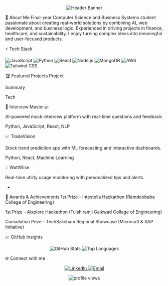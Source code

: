 <!-- Banner -->

<p align="center">
<img src="https://capsule-render.vercel.app/api?type=waving&height=270&color=0:dc2626,50:7c3aed,100:161b22&text=Hey%20there,%20I'm%20Rishikesh%20Koli&fontAlign=50&fontAlignY=38&fontColor=FFFFFF&desc=Software%20Engineer%20%26%20AI%20Enthusiast&descAlign=50&descAlignY=60" alt="Header Banner"/>
</p>

🚀 About Me
Final-year Computer Science and Business Systems student passionate about creating real-world solutions by combining AI, web development, and business logic. Experienced in driving projects in finance, healthcare, and sustainability. I enjoy turning complex ideas into meaningful and user-focused products.

⚡ Tech Stack
<p align="left">
<img src="https://img.shields.io/badge/JavaScript-F7DF1E?style=for-the-badge&logo=javascript&logoColor=black" alt="JavaScript">
<img src="https://img.shields.io/badge/Python-3776AB?style=for-the-badge&logo=python&logoColor=white" alt="Python">
<img src="https://img.shields.io/badge/React-20232A?style=for-the-badge&logo=react&logoColor=61DAFB" alt="React">
<img src="https://img.shields.io/badge/Node.js-339933?style=for-the-badge&logo=nodedotjs&logoColor=white" alt="Node.js">
<img src="https://img.shields.io/badge/MongoDB-47A248?style=for-the-badge&logo=mongodb&logoColor=white" alt="MongoDB">
<img src="https://img.shields.io/badge/Amazon_AWS-232F3E?style=for-the-badge&logo=amazon-aws&logoColor=white" alt="AWS">
<img src="https://img.shields.io/badge/Tailwind_CSS-38B2AC?style=for-the-badge&logo=tailwind-css&logoColor=white" alt="Tailwind CSS">
</p>

🏆 Featured Projects
Project

Summary

Tech

🤖 Interview Master.ai

AI-powered mock interview platform with real-time questions and feedback.

Python, JavaScript, React, NLP

📈 TradeVision

Stock trend prediction app with ML forecasting and interactive dashboards.

Python, React, Machine Learning

💡 WattWise

Real-time utility usage monitoring with personalized tips and alerts.

-

🏅 Awards & Achievements
1st Prize - Intestella Hackathon (Ramdeobaba College of Engineering)

1st Prize - Aixplore Hackathon (Tulshiramji Gaikwad College of Engineering)

Consolation Prize - TechSaksham Regional Showcase (Microsoft & SAP Initiative)

📈 GitHub Insights
<p align="center">
<img src="https://github-readme-stats.vercel.app/api?username=Rishikoli&show_icons=true&theme=radical&icon_color=7c3aed" alt="GitHub Stats" />
<img src="https://github-readme-stats.vercel.app/api/top-langs/?username=Rishikoli&layout=compact&theme=radical" alt="Top Languages" />
</p>

🌐 Connect with me
<p align="center">
<a href="https://linkedin.com/in/rishikesh-koli-828248257">
<img src="https://img.shields.io/badge/LinkedIn-0A66C2?style=for-the-badge&logo=linkedin&logoColor=white" alt="LinkedIn">
</a>
<a href="mailto:1983rishikesh@gmail.com">
<img src="https://img.shields.io/badge/Email-DC2626?style=for-the-badge&logo=gmail&logoColor=white" alt="Email">
</a>
</p>

<p align="center">
<img src="https://komarev.com/ghpvc/?username=Rishikoli&color=dc2626" alt="profile views"/>
</p>
